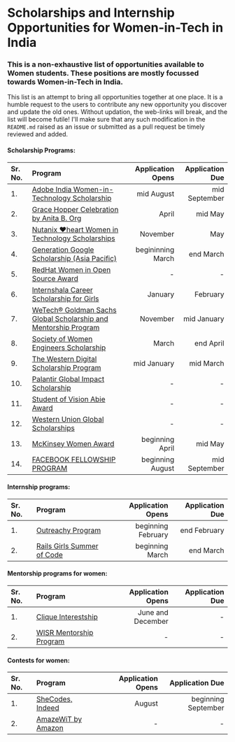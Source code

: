 # Scholarships and Internship Opportunities for Women-in-Tech in India

### This is a non-exhaustive list of opportunities available to Women students. These positions are mostly focussed towards Women-in-Tech in India.

This list is an attempt to bring all opportunities together at one place. It is a humble request to the users to contribute any new opportunity you discover and update the old ones. Without updation, the web-links will break, and the list will become futile! I'll make sure that any such modification in the `README.md` raised as an issue or submitted as a pull request be timely reviewed and added.

#### Scholarship Programs:


Sr. No.| Program      | Application Opens | Application Due     |
:-----| :---        |    ----:   |          ---: |
1.| [Adobe India Women-in-Technology Scholarship](https://research.adobe.com/adobe-india-women-in-technology-scholarship/)  | mid August | mid September |
2.| [Grace Hopper Celebration by Anita B. Org](https://ghc.anitab.org/attend/scholarships/) | April | mid May |
3.| [Nutanix ♥heart Women in Technology Scholarships](https://www.nutanix.com/scholarships)  | November | May |
4.| [Generation Google Scholarship (Asia Pacific)](https://buildyourfuture.withgoogle.com/scholarships/generation-google-scholarship-apac/) | begininning March | end March |
5.| [RedHat Women in Open Source Award](https://www.redhat.com/en/about/women-in-open-source) | - | - |
6.| [Internshala Career Scholarship for Girls](https://blog.internshala.com/2020/12/internshala-career-scholarship-for-girls-2021/) | January | February |
7.| [WeTech® Goldman Sachs Global Scholarship and Mentorship Program](https://www.iie.org/Programs/WeTech/STEM-Scholarships-for-Women/Goldman-Sachs-Scholarship) | November | mid January |
8.| [Society of Women Engineers Scholarship](https://scholarships.swe.org/applications/login.asp) | March | end April |
9.| [The Western Digital Scholarship Program](https://www.westerndigital.com/company/corporate-philanthropy/scholarship-programs) | mid January | mid March |
10.| [Palantir Global Impact Scholarship](https://www.palantir.com/students/scholarship/global-impact/) | - | - |
11.| [Student of Vision Abie Award](https://anitab.org/awards-grants/abie-awards/student-of-vision/) | - | - |
12.| [Western Union Global Scholarships](https://www.westernunionfoundation.org/programs/) | - | - |
13.| [McKinsey Women Award](https://jobs.mckinsey.com/events/EventDetails?folderId=48445&emailCampaignId=1925) | beginning April | mid May |
14.| [FACEBOOK FELLOWSHIP PROGRAM](https://research.fb.com/fellowship/) | beginning August | mid September |


#### Internship programs:


Sr. No.| Program      | Application Opens | Application Due     |
:-----| :---        |    ----:   |          ---: |
1.| [Outreachy Program](https://www.outreachy.org/)  | beginning February | end February |
2.| [Rails Girls Summer of Code](https://railsgirlssummerofcode.org/) |  beginning March | end March |


#### Mentorship programs  for women:


Sr. No.| Program      | Application Opens | Application Due     |
:-----| :---        |    ----:   |          ---: |
1.| [Clique Interestship](https://www.linkedin.com/company/clique-interestship/) | June and December | - |
2.| [WISR Mentorship Program](https://www.linkedin.com/company/wisrindia/) | - | - |

#### Contests for women:


Sr. No.| Program      | Application Opens | Application Due     |
:-----| :---        |    ----:   |          ---: |
1.| [SheCodes, Indeed](https://www.shecodesindeed.com/)  | August | beginning September |
2.| [AmazeWiT by Amazon](https://www.amazewit.in/) | - | - |


<!-- Wintathon -->
<!-- Adobe shecodes -->
<!-- Intuit Tech Women -->